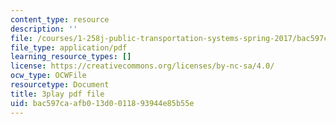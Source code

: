 ```yaml
---
content_type: resource
description: ''
file: /courses/1-258j-public-transportation-systems-spring-2017/bac597caafb013d0011893944e85b55e_wzB8Rhm3xCU.pdf
file_type: application/pdf
learning_resource_types: []
license: https://creativecommons.org/licenses/by-nc-sa/4.0/
ocw_type: OCWFile
resourcetype: Document
title: 3play pdf file
uid: bac597ca-afb0-13d0-0118-93944e85b55e
---
```


